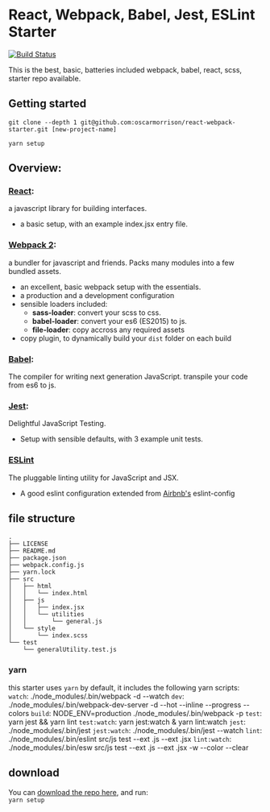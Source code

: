 # React, Webpack, Babel, Jest, ESLint Starter  
[![Build Status](https://travis-ci.org/oscarmorrison/react-webpack-starter.svg?branch=master)](https://travis-ci.org/oscarmorrison/react-webpack-starter)

This is the best, basic, batteries included webpack, babel, react, scss,
starter repo available.

## Getting started
`git clone --depth 1 git@github.com:oscarmorrison/react-webpack-starter.git [new-project-name]`  
  
`yarn setup`  

## Overview:
### [React](https://facebook.github.io/react/):
a javascript library for building interfaces.  
- a basic setup, with an example index.jsx entry file. 

### [Webpack 2](https://webpack.js.org/):
a bundler for javascript and friends. Packs many modules into a few bundled assets. 
- an excellent, basic webpack setup with the essentials. 
- a production and a development configuration
- sensible loaders included:
  - **sass-loader**: convert your scss to css.
  - **babel-loader**: convert your es6 (ES2015) to js.
  - **file-loader**: copy accross any required assets
- copy plugin, to dynamically build your `dist` folder on each build


### [Babel](https://babeljs.io/):  
The compiler for writing next generation JavaScript. transpile your code from es6 to js.  

### [Jest](https://facebook.github.io/jest/):
Delightful JavaScript Testing.  
- Setup with sensible defaults, with 3 example unit tests.

### [ESLint](http://eslint.org/)
The pluggable linting utility for JavaScript and JSX.  
- A good eslint configuration extended from [Airbnb's](https://github.com/airbnb/javascript) eslint-config  

## file structure
```
.
├── LICENSE
├── README.md
├── package.json
├── webpack.config.js
├── yarn.lock
├── src
│   ├── html
│   │   └── index.html
│   ├── js
│   │   ├── index.jsx
│   │   └── utilities
│   │       └── general.js
│   └── style
│       └── index.scss
└── test
    └── generalUtility.test.js

```

### yarn 
this starter uses `yarn` by default, it includes the following yarn scripts:  
`watch`:  ./node_modules/.bin/webpack -d --watch
`dev`:  ./node_modules/.bin/webpack-dev-server -d --hot --inline --progress --colors
`build`:  NODE_ENV=production ./node_modules/.bin/webpack -p
`test`:  yarn jest && yarn lint
`test:watch`:  yarn jest:watch & yarn lint:watch
`jest`:  ./node_modules/.bin/jest
`jest:watch`:  ./node_modules/.bin/jest --watch
`lint`:  ./node_modules/.bin/eslint src/js test --ext .js --ext .jsx
`lint:watch`:  ./node_modules/.bin/esw src/js test --ext .js --ext .jsx -w --color --clear

## download
You can [download the repo here](https://github.com/oscarmorrison/react-webpack-starter/archive/master.zip), and run:  
`yarn setup`
